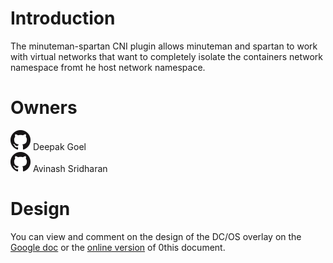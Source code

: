 # Introduction

The minuteman-spartan CNI plugin allows minuteman and spartan to work with
virtual networks that want to completely isolate the containers network
namespace fromt he host network namespace.

# Owners
[![](../../../../images/GitHub-Mark-32px.png)](https://github.com/GoelDeepak) Deepak Goel<br>
[![](../../../../images/GitHub-Mark-32px.png)](https://github.com/asridharan) Avinash Sridharan<br>


# Design
You can view and comment on the design of the DC/OS overlay on the
[Google doc](https://goo.gl/xBUc71) or the [online
version](https://goo.gl/MuWMwz) of 0this
document.



